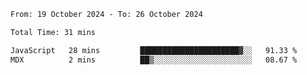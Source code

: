 <!--START_SECTION:waka-->

```txt
From: 19 October 2024 - To: 26 October 2024

Total Time: 31 mins

JavaScript   28 mins         ██████████████████████▓░░   91.33 %
MDX          2 mins          ██▒░░░░░░░░░░░░░░░░░░░░░░   08.67 %
```

<!--END_SECTION:waka-->